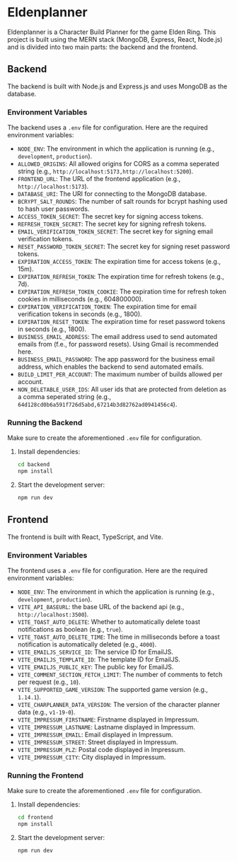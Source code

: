 # Eldenplanner

Eldenplanner is a Character Build Planner for the game Elden Ring. This project is built using the MERN stack (MongoDB, Express, React, Node.js) and is divided into two main parts: the backend and the frontend.

## Backend

The backend is built with Node.js and Express.js and uses MongoDB as the database.

### Environment Variables

The backend uses a `.env` file for configuration. Here are the required environment variables:

- `NODE_ENV`: The environment in which the application is running (e.g., `development`, `production`).
- `ALLOWED_ORIGINS`: All allowed origins for CORS as a comma seperated string (e.g., `http://localhost:5173,http://localhost:5200`).
- `FRONTEND_URL`: The URL of the frontend application (e.g., `http://localhost:5173`).
- `DATABASE_URI`: The URI for connecting to the MongoDB database.
- `BCRYPT_SALT_ROUNDS`: The number of salt rounds for bcrypt hashing used to hash user passwords.
- `ACCESS_TOKEN_SECRET`: The secret key for signing access tokens.
- `REFRESH_TOKEN_SECRET`: The secret key for signing refresh tokens.
- `EMAIL_VERIFICATION_TOKEN_SECRET`: The secret key for signing email verification tokens.
- `RESET_PASSWORD_TOKEN_SECRET`: The secret key for signing reset password tokens.
- `EXPIRATION_ACCESS_TOKEN`: The expiration time for access tokens (e.g., 15m).
- `EXPIRATION_REFRESH_TOKEN`: The expiration time for refresh tokens (e.g., 7d).
- `EXPIRATION_REFRESH_TOKEN_COOKIE`: The expiration time for refresh token cookies in milliseconds (e.g., 604800000).
- `EXPIRATION_VERIFICATION_TOKEN`: The expiration time for email verification tokens in seconds (e.g., 1800).
- `EXPIRATION_RESET_TOKEN`: The expiration time for reset password tokens in seconds (e.g., 1800).
- `BUSINESS_EMAIL_ADDRESS`: The email address used to send automated emails from (f.e., for password resets). Using Gmail is recommended here.
- `BUSINESS_EMAIL_PASSWORD`: The app password for the business email address, which enables the backend to send automated emails.
- `BUILD_LIMIT_PER_ACCOUNT`: The maximum number of builds allowed per account.
- `NON_DELETABLE_USER_IDS`: All user ids that are protected from deletion as a comma seperated string (e.g., `64d128cd0b6a591f726d5abd,67214b3d82762ad0941456c4`).

### Running the Backend

Make sure to create the aforementioned `.env` file for configuration.

1. Install dependencies:
   ```sh
   cd backend
   npm install
   ```

2. Start the development server:
   ```sh
   npm run dev
   ```

## Frontend

The frontend is built with React, TypeScript, and Vite.

### Environment Variables

The frontend uses a `.env` file for configuration. Here are the required environment variables:

- `NODE_ENV`: The environment in which the application is running (e.g., `development`, `production`).
- `VITE_API_BASEURL`: the base URL of the backend api (e.g., `http://localhost:3500`).
- `VITE_TOAST_AUTO_DELETE`: Whether to automatically delete toast notifications as boolean (e.g., `true`).
- `VITE_TOAST_AUTO_DELETE_TIME`: The time in milliseconds before a toast notification is automatically deleted (e.g., `4000`).
- `VITE_EMAILJS_SERVICE_ID`: The service ID for EmailJS.
- `VITE_EMAILJS_TEMPLATE_ID`: The template ID for EmailJS.
- `VITE_EMAILJS_PUBLIC_KEY`: The public key for EmailJS.
- `VITE_COMMENT_SECTION_FETCH_LIMIT`: The number of comments to fetch per request (e.g., `10`).
- `VITE_SUPPORTED_GAME_VERSION`: The supported game version (e.g., `1.14.1`).
- `VITE_CHARPLANNER_DATA_VERSION`: The version of the character planner data (e.g., `v1-19-0`).
- `VITE_IMPRESSUM_FIRSTNAME`: Firstname displayed in Impressum.
- `VITE_IMPRESSUM_LASTNAME`: Lastname displayed in Impressum.
- `VITE_IMPRESSUM_EMAIL`: Email displayed in Impressum.
- `VITE_IMPRESSUM_STREET`: Street displayed in Impressum.
- `VITE_IMPRESSUM_PLZ`: Postal code displayed in Impressum.
- `VITE_IMPRESSUM_CITY`: City displayed in Impressum.

### Running the Frontend

Make sure to create the aforementioned `.env` file for configuration.

1. Install dependencies:
   ```sh
   cd frontend
   npm install
   ```

2. Start the development server:
   ```sh
   npm run dev
   ```